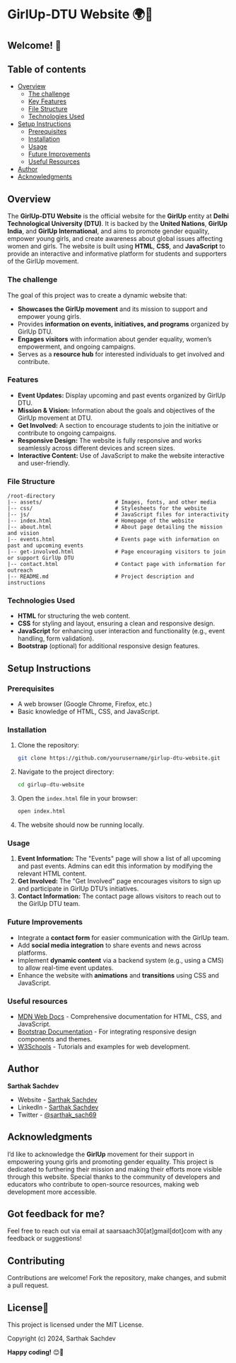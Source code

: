 # GirlUp-DTU Website 🌍💪

## Welcome! 👋

## Table of contents

- [Overview](#overview)
  - [The challenge](#the-challenge)
  - [Key Features](#features)
  - [File Structure](#file-structure)
  - [Technologies Used](#technologies-used)
- [Setup Instructions](#setup-instructions)
  - [Prerequisites](#prerequisites)
  - [Installation](#installation)
  - [Usage](#usage)
  - [Future Improvements](#future-improvements)
  - [Useful Resources](#useful-resources)
- [Author](#author)
- [Acknowledgments](#acknowledgments)

## Overview
The **GirlUp-DTU Website** is the official website for the **GirlUp** entity at **Delhi Technological University (DTU)**. It is backed by the **United Nations**, **GirlUp India**, and **GirlUp International**, and aims to promote gender equality, empower young girls, and create awareness about global issues affecting women and girls. The website is built using **HTML**, **CSS**, and **JavaScript** to provide an interactive and informative platform for students and supporters of the GirlUp movement.

### The challenge
The goal of this project was to create a dynamic website that:
- **Showcases the GirlUp movement** and its mission to support and empower young girls.
- Provides **information on events, initiatives, and programs** organized by GirlUp DTU.
- **Engages visitors** with information about gender equality, women’s empowerment, and ongoing campaigns.
- Serves as a **resource hub** for interested individuals to get involved and contribute.

### Features
- **Event Updates:** Display upcoming and past events organized by GirlUp DTU.
- **Mission & Vision:** Information about the goals and objectives of the GirlUp movement at DTU.
- **Get Involved:** A section to encourage students to join the initiative or contribute to ongoing campaigns.
- **Responsive Design:** The website is fully responsive and works seamlessly across different devices and screen sizes.
- **Interactive Content:** Use of JavaScript to make the website interactive and user-friendly.

### File Structure
```
/root-directory
|-- assets/                       # Images, fonts, and other media
|-- css/                          # Stylesheets for the website
|-- js/                           # JavaScript files for interactivity
|-- index.html                    # Homepage of the website
|-- about.html                    # About page detailing the mission and vision
|-- events.html                   # Events page with information on past and upcoming events
|-- get-involved.html             # Page encouraging visitors to join or support GirlUp DTU
|-- contact.html                  # Contact page with information for outreach
|-- README.md                     # Project description and instructions
```

### Technologies Used
- **HTML** for structuring the web content.
- **CSS** for styling and layout, ensuring a clean and responsive design.
- **JavaScript** for enhancing user interaction and functionality (e.g., event handling, form validation).
- **Bootstrap** (optional) for additional responsive design features.

## Setup Instructions

### Prerequisites
- A web browser (Google Chrome, Firefox, etc.)
- Basic knowledge of HTML, CSS, and JavaScript.

### Installation

1. Clone the repository:
   ```bash
   git clone https://github.com/yourusername/girlup-dtu-website.git
   ```
2. Navigate to the project directory:
   ```bash
   cd girlup-dtu-website
   ```
3. Open the `index.html` file in your browser:
   ```bash
   open index.html
   ```
4. The website should now be running locally.

### Usage
1. **Event Information:** The "Events" page will show a list of all upcoming and past events. Admins can edit this information by modifying the relevant HTML content.
2. **Get Involved:** The "Get Involved" page encourages visitors to sign up and participate in GirlUp DTU’s initiatives.
3. **Contact Information:** The contact page allows visitors to reach out to the GirlUp DTU team.

### Future Improvements
- Integrate a **contact form** for easier communication with the GirlUp team.
- Add **social media integration** to share events and news across platforms.
- Implement **dynamic content** via a backend system (e.g., using a CMS) to allow real-time event updates.
- Enhance the website with **animations** and **transitions** using CSS and JavaScript.

### Useful resources

- [MDN Web Docs](https://developer.mozilla.org/en-US/) - Comprehensive documentation for HTML, CSS, and JavaScript.
- [Bootstrap Documentation](https://getbootstrap.com/docs/5.1/getting-started/introduction/) - For integrating responsive design components and themes.
- [W3Schools](https://www.w3schools.com/) - Tutorials and examples for web development.

## Author

<b><strong>Sarthak Sachdev</strong></b>
- Website - [Sarthak Sachdev](https://itsmesarthak.netlify.app/)
- LinkedIn - [Sarthak Sachdev](https://www.linkedin.com/in/sarthak2004/)
- Twitter - [@sarthak_sach69](https://www.twitter.com/sarthak_sach69)

## Acknowledgments

I’d like to acknowledge the **GirlUp** movement for their support in empowering young girls and promoting gender equality. This project is dedicated to furthering their mission and making their efforts more visible through this website. Special thanks to the community of developers and educators who contribute to open-source resources, making web development more accessible.

## Got feedback for me?

Feel free to reach out via email at saarsaach30[at]gmail[dot]com with any feedback or suggestions!

## Contributing
Contributions are welcome! Fork the repository, make changes, and submit a pull request.

## License📃
This project is licensed under the MIT License.

Copyright (c) 2024, Sarthak Sachdev

**Happy coding!** 😊🚀
